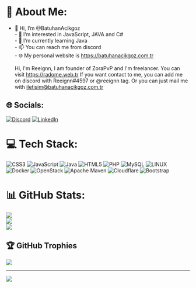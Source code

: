 # 💫 About Me:
- 👋 Hi, I’m @BatuhanAcikgoz<br>- 👀 I’m interested in JavaScript, JAVA and C#<br>- 🌱 I’m currently learning Java<br>- 📫 You can reach me from discord<br>- 🌐 My personal website is https://batuhanacikgoz.com.tr<br><br>Hi, I'm Reeignn, I am founder of ZoraPvP and I'm freelancer. You can visit https://radome.web.tr If you want contact to me, you can add me on discord with Reeignn#4597 or @reeignn tag. Or you can just mail me with iletisim@batuhanacikgoz.com.tr


## 🌐 Socials:
[![Discord](https://img.shields.io/badge/Discord-%237289DA.svg?logo=discord&logoColor=white)](https://discord.gg/https://discord.gg/3EuZvjrxgN) [![LinkedIn](https://img.shields.io/badge/LinkedIn-%230077B5.svg?logo=linkedin&logoColor=white)](https://linkedin.com/in/batuhan-acikgoz) 

# 💻 Tech Stack:
![CSS3](https://img.shields.io/badge/css3-%231572B6.svg?style=for-the-badge&logo=css3&logoColor=white) ![JavaScript](https://img.shields.io/badge/javascript-%23323330.svg?style=for-the-badge&logo=javascript&logoColor=%23F7DF1E) ![Java](https://img.shields.io/badge/java-%23ED8B00.svg?style=for-the-badge&logo=java&logoColor=white) ![HTML5](https://img.shields.io/badge/html5-%23E34F26.svg?style=for-the-badge&logo=html5&logoColor=white) ![PHP](https://img.shields.io/badge/php-%23777BB4.svg?style=for-the-badge&logo=php&logoColor=white) ![MySQL](https://img.shields.io/badge/mysql-%2300f.svg?style=for-the-badge&logo=mysql&logoColor=white) ![LINUX](https://img.shields.io/badge/Linux-FCC624?style=for-the-badge&logo=linux&logoColor=black) ![Docker](https://img.shields.io/badge/docker-%230db7ed.svg?style=for-the-badge&logo=docker&logoColor=white) ![OpenStack](https://img.shields.io/badge/Openstack-%23f01742.svg?style=for-the-badge&logo=openstack&logoColor=white) ![Apache Maven](https://img.shields.io/badge/Apache%20Maven-C71A36?style=for-the-badge&logo=Apache%20Maven&logoColor=white) ![Cloudflare](https://img.shields.io/badge/Cloudflare-F38020?style=for-the-badge&logo=Cloudflare&logoColor=white) ![Bootstrap](https://img.shields.io/badge/bootstrap-%23563D7C.svg?style=for-the-badge&logo=bootstrap&logoColor=white)
# 📊 GitHub Stats:
![](https://github-readme-stats.vercel.app/api?username=BatuhanAcikgoz&theme=dark&hide_border=false&include_all_commits=true&count_private=true)<br/>
![](https://github-readme-streak-stats.herokuapp.com/?user=BatuhanAcikgoz&theme=dark&hide_border=false)<br/>
![](https://github-readme-stats.vercel.app/api/top-langs/?username=BatuhanAcikgoz&theme=dark&hide_border=false&include_all_commits=true&count_private=true&layout=compact)

## 🏆 GitHub Trophies
![](https://github-profile-trophy.vercel.app/?username=BatuhanAcikgoz&theme=darkhub&no-frame=false&no-bg=false&margin-w=4)

---
[![](https://visitcount.itsvg.in/api?id=BatuhanAcikgoz&icon=0&color=1)](https://visitcount.itsvg.in)

<!-- Proudly created with GPRM ( https://gprm.itsvg.in ) -->
